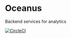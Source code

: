 # Oceanus
Backend services for analytics

[![CircleCI](https://circleci.com/gh/thomasbui93/oceanus.svg?style=svg)](https://circleci.com/gh/thomasbui93/oceanus)
